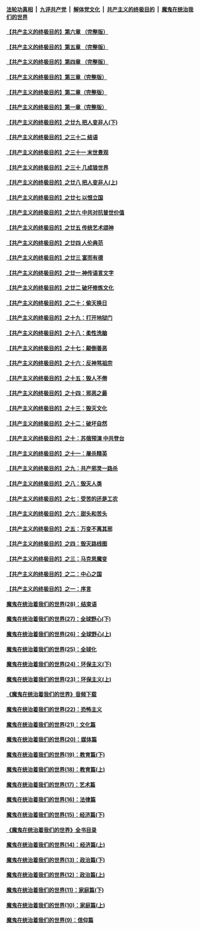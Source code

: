 

####  [法轮功真相](../../../../basic/blob/master/README.md?t=04052231) &nbsp;|&nbsp; [九评共产党](../../../../9ping.md/blob/master/README.md?t=04052231) &nbsp;|&nbsp; [解体党文化](../../../../jtdwh.md/blob/master/README.md?t=04052231)  &nbsp;|&nbsp; [共产主义的终极目的](../../../../gczydzjmd.md/blob/master/README.md?t=04052231) &nbsp;|&nbsp; [魔鬼在统治我们的世界](../../../../mgztzwmdsj.md/blob/master/README.md?t=04052231) 

#### [【共产主义的终极目的】第六章 （完整版）](../pages/nsc422/n11428913.md?t=04052231) 

#### [【共产主义的终极目的】第五章 （完整版）](../pages/nsc422/n11428912.md?t=04052231) 

#### [【共产主义的终极目的】第四章 （完整版）](../pages/nsc422/n11428907.md?t=04052231) 

#### [【共产主义的终极目的】第三章（完整版）](../pages/nsc422/n11428848.md?t=04052231) 

#### [【共产主义的终极目的】第二章（完整版）](../pages/nsc422/n11428831.md?t=04052231) 

#### [【共产主义的终极目的】第一章（完整版）](../pages/nsc422/n11417651.md?t=04052231) 

#### [【共产主义的终极目的】之廿九 把人变非人(下)](../pages/nsc422/n11344140.md?t=04052231) 

#### [【共产主义的终极目的】之三十二 结语](../pages/nsc422/n11360535.md?t=04052231) 

#### [【共产主义的终极目的】之三十一 末世景观](../pages/nsc422/n11351129.md?t=04052231) 

#### [【共产主义的终极目的】之三十 几成狼世界](../pages/nsc422/n11348280.md?t=04052231) 

#### [【共产主义的终极目的】之廿八 把人变非人(上)](../pages/nsc422/n11340492.md?t=04052231) 

#### [【共产主义的终极目的】之廿七 以恨立国](../pages/nsc422/n11336944.md?t=04052231) 

#### [【共产主义的终极目的】之廿六 中共对抗普世价值](../pages/nsc422/n11324785.md?t=04052231) 

#### [【共产主义的终极目的】之廿五 传统艺术颂神](../pages/nsc422/n11296396.md?t=04052231) 

#### [【共产主义的终极目的】之廿四 人伦典范](../pages/nsc422/n11296397.md?t=04052231) 

#### [【共产主义的终极目的】之廿三 富而有德](../pages/nsc422/n11283598.md?t=04052231) 

#### [【共产主义的终极目的】之廿一 神传语言文字](../pages/nsc422/n11263265.md?t=04052231) 

#### [【共产主义的终极目的】之廿二 破坏修炼文化](../pages/nsc422/n11245728.md?t=04052231) 

#### [【共产主义的终极目的】之二十：偷天换日](../pages/nsc422/n11238846.md?t=04052231) 

#### [【共产主义的终极目的】之十九：打开地狱门](../pages/nsc422/n11206376.md?t=04052231) 

#### [【共产主义的终极目的】之十八：柔性洗脑](../pages/nsc422/n11199994.md?t=04052231) 

#### [【共产主义的终极目的】之十七：颠倒善恶](../pages/nsc422/n11179782.md?t=04052231) 

#### [【共产主义的终极目的】之十六：反神骂祖宗](../pages/nsc422/n11166798.md?t=04052231) 

#### [【共产主义的终极目的】之十五：毁人不倦](../pages/nsc422/n11166792.md?t=04052231) 

#### [【共产主义的终极目的】之十四：邪恶之最](../pages/nsc422/n11150249.md?t=04052231) 

#### [【共产主义的终极目的】之十三：毁灭文化](../pages/nsc422/n11135227.md?t=04052231) 

#### [【共产主义的终极目的】之十二：破坏自然](../pages/nsc422/n11135214.md?t=04052231) 

#### [【共产主义的终极目的】之十：苏俄预演 中共登台](../pages/nsc422/n11118424.md?t=04052231) 

#### [【共产主义的终极目的】之十一：屠杀精英](../pages/nsc422/n11118442.md?t=04052231) 

#### [【共产主义的终极目的】之九：共产邪灵一路杀](../pages/nsc422/n11114139.md?t=04052231) 

#### [【共产主义的终极目的】之八：毁灭人类](../pages/nsc422/n11108503.md?t=04052231) 

#### [【共产主义的终极目的】之七：受苦的还是工农](../pages/nsc422/n11101809.md?t=04052231) 

#### [【共产主义的终极目的】之六：甜头和苦头](../pages/nsc422/n11096971.md?t=04052231) 

#### [【共产主义的终极目的】之五：万变不离其邪](../pages/nsc422/n11091285.md?t=04052231) 

#### [【共产主义的终极目的】之四：毁灭路线图](../pages/nsc422/n11086284.md?t=04052231) 

#### [【共产主义的终极目的】之三：马克思魔变](../pages/nsc422/n11061941.md?t=04052231) 

#### [【共产主义的终极目的】之二：中心之国](../pages/nsc422/n11047728.md?t=04052231) 

#### [【共产主义的终极目的】之一：序言](../pages/nsc422/n11086077.md?t=04052231) 

#### [魔鬼在统治着我们的世界(28)：结束语](../pages/nsc422/n10936246.md?t=04052231) 

#### [魔鬼在统治着我们的世界(27)：全球野心(下)](../pages/nsc422/n10928319.md?t=04052231) 

#### [魔鬼在统治着我们的世界(26)：全球野心(上)](../pages/nsc422/n10900318.md?t=04052231) 

#### [魔鬼在统治着我们的世界(25)：全球化](../pages/nsc422/n10788205.md?t=04052231) 

#### [魔鬼在统治着我们的世界(24)：环保主义(下)](../pages/nsc422/n10695307.md?t=04052231) 

#### [魔鬼在统治着我们的世界(23)：环保主义(上)](../pages/nsc422/n10688613.md?t=04052231) 

#### [《魔鬼在统治着我们的世界》音频下载](../pages/nsc422/n10635553.md?t=04052231) 

#### [魔鬼在统治着我们的世界(22)：恐怖主义](../pages/nsc422/n10614727.md?t=04052231) 

#### [魔鬼在统治着我们的世界(21)：文化篇](../pages/nsc422/n10597706.md?t=04052231) 

#### [魔鬼在统治着我们的世界(20)：媒体篇](../pages/nsc422/n10586579.md?t=04052231) 

#### [魔鬼在统治着我们的世界(19)：教育篇(下)](../pages/nsc422/n10564808.md?t=04052231) 

#### [魔鬼在统治着我们的世界(18)：教育篇(上)](../pages/nsc422/n10526970.md?t=04052231) 

#### [魔鬼在统治着我们的世界(17)：艺术篇](../pages/nsc422/n10499093.md?t=04052231) 

#### [魔鬼在统治着我们的世界(16)：法律篇](../pages/nsc422/n10485969.md?t=04052231) 

#### [魔鬼在统治着我们的世界(15)：经济篇(下)](../pages/nsc422/n10469975.md?t=04052231) 

#### [《魔鬼在统治着我们的世界》全书目录](../pages/nsc422/n10464261.md?t=04052231) 

#### [魔鬼在统治着我们的世界(14)：经济篇(上)](../pages/nsc422/n10457370.md?t=04052231) 

#### [魔鬼在统治着我们的世界(13)：政治篇(下)](../pages/nsc422/n10448270.md?t=04052231) 

#### [魔鬼在统治着我们的世界(12)：政治篇(上)](../pages/nsc422/n10444576.md?t=04052231) 

#### [魔鬼在统治着我们的世界(11)：家庭篇(下)](../pages/nsc422/n10440961.md?t=04052231) 

#### [魔鬼在统治着我们的世界(10)：家庭篇(上)](../pages/nsc422/n10435448.md?t=04052231) 

#### [魔鬼在统治着我们的世界(9)：信仰篇](../pages/nsc422/n10432159.md?t=04052231) 

